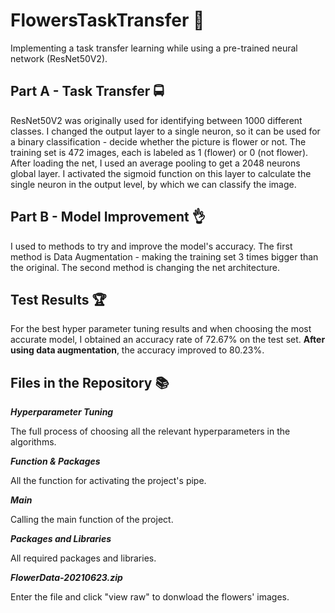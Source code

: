 # FlowersTaskTransfer 🌷
Implementing a task transfer learning while using a pre-trained neural network (ResNet50V2).

## Part A - Task Transfer 🚍
ResNet50V2 was originally used for identifying between 1000 different classes. I changed the output layer to a single neuron, so it can be used for a binary classification - decide whether the picture is flower or not.
The training set is 472 images, each is labeled as 1 (flower) or 0 (not flower).
After loading the net, I used an average pooling to get a 2048 neurons global layer. I activated the sigmoid function on this layer to calculate the single neuron in the output level, by which we can classify the image.
<br>
## Part B - Model Improvement 👌
I used to methods to try and improve the model's accuracy.
The first method is Data Augmentation - making the training set 3 times bigger than the original.
The second method is changing the net architecture.
<br>
## Test Results 🏆
For the best hyper parameter tuning results and when choosing the most accurate model, I obtained an accuracy rate of 72.67% on the test set.
**After using data augmentation**, the accuracy improved to 80.23%.
<br>
## Files in the Repository 📚

***Hyperparameter Tuning***

The full process of choosing all the relevant hyperparameters in the algorithms.

***Function & Packages***

All the function for activating the project's pipe.

***Main***

Calling the main function of the project.

***Packages and Libraries***

All required packages and libraries.

***FlowerData-20210623.zip***

Enter the file and click "view raw" to donwload the flowers' images.
